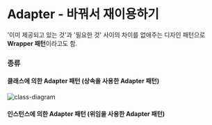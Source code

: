 # Adapter - 바꿔서 재이용하기
'이미 제공되고 있는 것'과 '필요한 것' 사이의 차이를 없애주는 디자인 패턴으로 **Wrapper 패턴**이라고도 함.

### 종류
#### 클래스에 의한 Adapter 패턴 (상속을 사용한 Adapter 패턴)
![class-diagram](http://www.plantuml.com/plantuml/proxy?src=https://raw.githubusercontent.com/hanbee1005/basic-design-pattern/main/resources/puml/chapter02.puml)

#### 인스턴스에 의한 Adapter 패턴 (위임을 사용한 Adapter 패턴)
